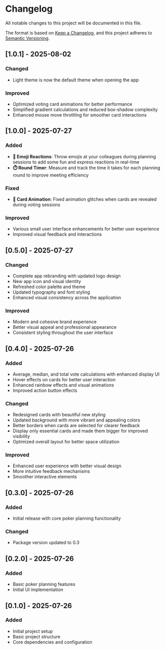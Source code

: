 # Changelog

All notable changes to this project will be documented in this file.

The format is based on [Keep a Changelog](https://keepachangelog.com/en/1.0.0/),
and this project adheres to [Semantic Versioning](https://semver.org/spec/v2.0.0.html).

## [1.0.1] - 2025-08-02

### Changed

- Light theme is now the default theme when opening the app

### Improved

- Optimized voting card animations for better performance
- Simplified gradient calculations and reduced box-shadow complexity
- Enhanced mouse move throttling for smoother card interactions

## [1.0.0] - 2025-07-27

### Added

- **🎯 Emoji Reactions**: Throw emojis at your colleagues during planning sessions to add some fun and express reactions in real-time
- **⏱️ Round Timer**: Measure and track the time it takes for each planning round to improve meeting efficiency

### Fixed

- **🎴 Card Animation**: Fixed animation glitches when cards are revealed during voting sessions

### Improved

- Various small user interface enhancements for better user experience
- Improved visual feedback and interactions

## [0.5.0] - 2025-07-27

### Changed

- Complete app rebranding with updated logo design
- New app icon and visual identity
- Refreshed color palette and theme
- Updated typography and font styling
- Enhanced visual consistency across the application

### Improved

- Modern and cohesive brand experience
- Better visual appeal and professional appearance
- Consistent styling throughout the user interface

## [0.4.0] - 2025-07-26

### Added

- Average, median, and total vote calculations with enhanced display UI
- Hover effects on cards for better user interaction
- Enhanced rainbow effects and visual animations
- Improved action button effects

### Changed

- Redesigned cards with beautiful new styling
- Updated background with more vibrant and appealing colors
- Better borders when cards are selected for clearer feedback
- Display only essential cards and made them bigger for improved visibility
- Optimized overall layout for better space utilization

### Improved

- Enhanced user experience with better visual design
- More intuitive feedback mechanisms
- Smoother interactive elements

## [0.3.0] - 2025-07-26

### Added

- Initial release with core poker planning functionality

### Changed

- Package version updated to 0.3

## [0.2.0] - 2025-07-26

### Added

- Basic poker planning features
- Initial UI implementation

## [0.1.0] - 2025-07-26

### Added

- Initial project setup
- Basic project structure
- Core dependencies and configuration
